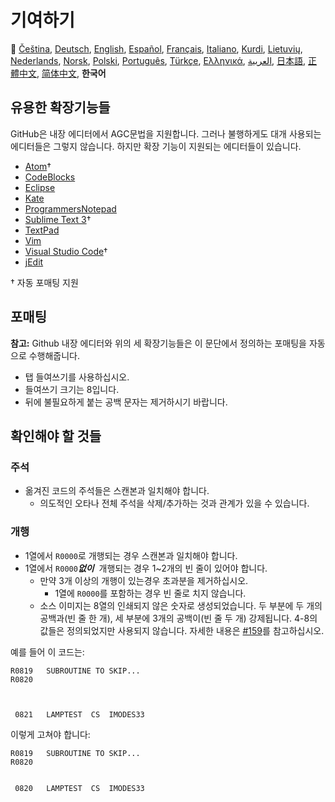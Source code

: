 # 기여하기

🎌
[Čeština][CZ],
[Deutsch][DE],
[English][EN],
[Español][ES],
[Français][FR],
[Italiano][IT],
[Kurdi][KU],
[Lietuvių][LT],
[Nederlands][NL],
[Norsk][NO],
[Polski][PL],
[Português][PT_BR],
[Türkçe][TR],
[Ελληνικά][GR],
[العربية][AR],
[日本語][JA],
[正體中文][ZH_TW],
[简体中文][ZH_CN],
**한국어**

[AR]:CONTRIBUTING.ar.md
[CZ]:CONTRIBUTING.cz.md
[DE]:CONTRIBUTING.de.md
[EN]:CONTRIBUTING.md
[ES]:CONTRIBUTING.es.md
[FR]:CONTRIBUTING.fr.md
[GR]:CONTRIBUTING.gr.md
[IT]:CONTRIBUTING.it.md
[JA]:CONTRIBUTING.ja.md
[KO_KR]:CONTRIBUTING.ko_kr.md
[KU]:CONTRIBUTING.ku.md
[LT]:CONTRIBUTING.lt.md
[NL]:CONTRIBUTING.nl.md
[NO]:CONTRIBUTING.no.md
[PL]:CONTRIBUTING.pl.md
[PT_BR]:CONTRIBUTING.pt_br.md
[TR]:CONTRIBUTING.tr.md
[ZH_CN]:CONTRIBUTING.zh_cn.md
[ZH_TW]:CONTRIBUTING.zh_tw.md

## 유용한 확장기능들

GitHub은 내장 에디터에서 AGC문법을 지원합니다. 그러나 불행하게도 대개 사용되는 에디터들은 그렇지 않습니다. 하지만 확장 기능이 지원되는 에디터들이 있습니다.

- [Atom][Atom]†
- [CodeBlocks][CodeBlocks]
- [Eclipse][Eclipse]
- [Kate][Kate]
- [ProgrammersNotepad][ProgrammersNotepad]
- [Sublime Text 3][Sublime Text]†
- [TextPad][TextPad]
- [Vim][Vim]
- [Visual Studio Code][VisualStudioCode]†
- [jEdit][jEdit]

† 자동 포매팅 지원

[Atom]:https://github.com/Alhadis/language-agc
[CodeBlocks]:https://github.com/virtualagc/virtualagc/tree/master/Contributed/SyntaxHighlight/CodeBlocks
[Eclipse]:https://github.com/virtualagc/virtualagc/tree/master/Contributed/SyntaxHighlight/Eclipse
[Kate]:https://github.com/virtualagc/virtualagc/tree/master/Contributed/SyntaxHighlight/Kate
[ProgrammersNotepad]:https://github.com/virtualagc/virtualagc/tree/master/Contributed/SyntaxHighlight/ProgrammersNotepad
[Sublime Text]:https://github.com/jimlawton/AGC-Assembly
[TextPad]:https://github.com/virtualagc/virtualagc/tree/master/Contributed/SyntaxHighlight/TextPad
[Vim]:https://github.com/wsdjeg/vim-assembly
[VisualStudioCode]:https://github.com/wopian/agc-assembly
[jEdit]:https://github.com/virtualagc/virtualagc/tree/master/Contributed/SyntaxHighlight/jEdit

## 포매팅

**참고:** Github 내장 에디터와 위의 세 확장기능들은 이 문단에서 정의하는 포매팅을 자동으로 수행해줍니다.

- 탭 들여쓰기를 사용하십시오.
- 들여쓰기 크기는 8입니다.
- 뒤에 불필요하게 붙는 공백 문자는 제거하시기 바랍니다.

## 확인해야 할 것들

### 주석

- 옮겨진 코드의 주석들은 스캔본과 일치해야 합니다.
  - 의도적인 오타나 전체 주석을 삭제/추가하는 것과 관계가 있을 수 있습니다.

### 개행

- 1열에서 `R0000`로 개행되는 경우 스캔본과 일치해야 합니다.
- 1열에서 `R0000`*__없이__*  개행되는 경우 1~2개의 빈 줄이 있어야 합니다.
  - 만약 3개 이상의 개행이 있는경우 초과분을 제거하십시오.
    - 1열에 `R0000`를 포함하는 경우 빈 줄로 치지 않습니다.
  - 소스 이미지는 8열의 인쇄되지 않은 숫자로 생성되었습니다.
  두 부분에 두 개의 공백과(빈 줄 한 개), 세 부분에 3개의 공백이(빈 줄 두 개) 강제됩니다.
  4-8의 값들은 정의되었지만 사용되지 않습니다. 자세한 내용은 [#159][7]를 참고하십시오.

예를 들어 이 코드는:

```plain
R0819   SUBROUTINE TO SKIP...
R0820



 0821   LAMPTEST  CS  IMODES33
```

이렇게 고쳐야 합니다:

```plain
R0819   SUBROUTINE TO SKIP...
R0820


 0820   LAMPTEST  CS  IMODES33
```

[0]:https://github.com/chrislgarry/Apollo-11/pull/new/master
[1]:http://www.ibiblio.org/apollo/ScansForConversion/Luminary099/
[2]:http://www.ibiblio.org/apollo/ScansForConversion/Comanche055/
[6]:https://github.com/wopian/agc-assembly#user-settings
[7]:https://github.com/chrislgarry/Apollo-11/issues/159
